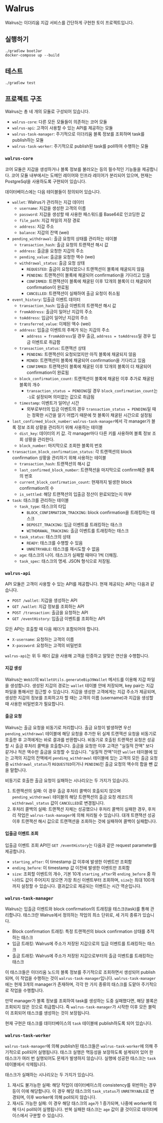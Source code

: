 # Walrus
Walrus는 이더리움 지갑 서비스를 간단하게 구현한 토이 프로젝트입니다.
## 실행하기
```shell
./gradlew bootJar
docker-compose up --build
```
## 테스트
```shell
./gradlew test
```
## 프로젝트 구조
Walrus는 총 네 개의 모듈로 구성되어 있습니다.
- `walrus-core`: 다른 모든 모듈들이 의존하는 코어 모듈
- `walrus-api`: 고객이 사용할 수 있는 API를 제공하는 모듈
- `walrus-task-manager`: 주기적으로 이더리움 블록 정보를 조회하며 task를 publish하는 모듈
- `walrus-task-worker`: 주기적으로 publish된 task를 poll하여 수행하는 모듈

### `walrus-core`
코어 모듈은 지갑을 생성하거나 블록 정보를 불러오는 등의 필수적인 기능들을 제공합니다. 코어 모듈 내부에서는 도메인 레이어와 인프라 레이어가 분리되어 있으며, 현재는 PostgreSql을 사용하도록 구현되어 있습니다.

데이터베이스에는 다음 테이블들이 정의되어 있습니다.
- `wallet`: Walrus가 관리하는 지갑 데이터
  - `username`: 지갑을 생성한 고객의 이름
  - `password`: 지갑을 생성할 때 사용한 패스워드를 Base64로 인코딩한 값
  - `file_path`: 지갑 파일의 저장 경로
  - `address`: 지갑 주소
  - `balance`: 지갑의 잔액 (wei)
- `pending_withdrawal`: 출금 요청의 상태를 관리하는 테이블
  - `transaction_hash`: 출금 요청의 트랜잭션 해시 값
  - `address`: 출금을 요청한 지갑의 주소
  - `pending_value`: 출금을 요청한 액수 (wei)
  - `withdrawal_status`: 출금 요청 상태
    - `REQUESTED`: 출금이 요청되었으나 트랜잭션이 블록에 채굴되지 않음
    - `PENDING`: 트랜잭션이 블록에 채굴되어 confirmation을 기다리고 있음
    - `CONFIRMED`: 트랜잭션이 블록에 채굴된 이후 12개의 블록이 더 채굴되어 confirmation이 완료됨
    - `CANCELLED`: 트랜잭션이 실패하여 출금 요청이 취소됨
- `event_history`: 입출금 이벤트 데이터
  - `transaction_hash`: 입출금 이벤트의 트랜잭션 해시 값
  - `fromAddress`: 출금이 일어난 지갑의 주소
  - `toAddress`: 입금이 일어난 지갑의 주소
  - `transferred_value`: 이체된 액수 (wei)
  - `address`: 입출금 이벤트의 주체가 되는 지갑의 주소
    - `address = fromAddress`일 경우 출금, `address = toAddress`일 경우 입금 이벤트로 취급함
  - `transaction_status`: 트랜잭션 상태
    - `PENDING`: 트랜잭션이 요청되었지만 아직 블록에 채굴되지 않음
    - `MINED`: 트랜잭션이 블록에 채굴되어 confirmation을 기다리고 있음
    - `CONFIRMED`: 트랜잭션이 블록에 채굴된 이후 12개의 블록이 더 채굴되어 confirmation이 완료됨
  - `block_confirmation_count`: 트랜잭션이 블록에 채굴된 이후 추가로 채굴된 블록의 개수
    - `transaction_status = PENDING`일 경우 `block_confirmation_count`는 `-1`로 설정되며 의미없는 값으로 취급됨
  - `timestamp`: 이벤트가 일어난 시간
    - 외부로부터의 입금 이벤트의 경우 `transaction_status = PENDING`일 때는 정확한 시간을 알기 어렵기 때문에 첫 블록이 채굴된 시간으로 설정됨
- `last_confirmed_block_number`: `walrus-task-manager`에서 각 manager가 블록 정보 조회 상황을 관리하기 위해 사용하는 테이블
  - `dist_key`: 데이터의 키 값. 각 manager마다 다른 키를 사용하여 블록 정보 조회 상황을 관리한다.
  - `block_number`: 마지막으로 조회한 블록의 번호
- `transaction_block_confirmation_status`: 각 트랜잭션의 block confirmation 상황을 관리하기 위해 사용하는 테이블
  - `transaction_hash`: 트랜잭션의 해시 값
  - `last_confirmed_block_number`: 트랜잭션을 마지막으로 confirm해준 블록의 번호
  - `current_block_confirmation_count`: 현재까지 빌생한 block confirmation의 수
  - `is_settled`: 해당 트랜잭션의 입출금 정산이 완료되었는지 여부
- `task`: 태스크를 관리하는 테이블
  - `task_type`: 태스크의 타입
    - `BLOCK_CONFIRMATION_TRACKING`: block confirmation을 트래킹하는 태스크
    - `DEPOSIT_TRACKING`: 입금 이벤트를 트래킹하는 태스크
    - `WITHDRAWAL_TRACKING`: 출금 이벤트를 트래킹하는 태스크
  - `task_status`: 태스크의 상태
    - `READY`: 태스크를 수행할 수 있음
    - `UNRETRYABLE`: 태스크를 재시도할 수 없음
  - `age`: 태스크의 나이. 태스크가 실패할 때마다 1씩 더해짐.
  - `task_spec`: 태스크의 명세. JSON 형식으로 저장됨.

### `walrus-api`
API 모듈은 고객이 사용할 수 있는 API를 제공합니다. 현재 제공되는 API는 다음과 같습니다.
- `POST /wallet`: 지갑을 생성하는 API
- `GET /wallet`: 지갑 정보를 조회하는 API
- `POST /transaction`: 출금을 요청하는 API
- `GET /eventHistory`: 입출금 이벤트를 조회하는 API

모든 API는 호출할 때 다음 헤더가 포함되어야 합니다.
- `X-username`: 요청하는 고객의 이름
- `X-password`: 요청하는 고객의 비밀번호

`walrus-api`는 위 두 헤더 값을 사용해 고객을 인증하고 알맞은 연산을 수행합니다.

#### 지갑 생성
Walrus는 `Web3J`의 `WalletUtils.generateBip39Wallet` 메서드를 이용해 지갑 파일을 생성합니다. 생성된 지갑의 경로는 `wallet` 테이블 안에 저장되며, key pair는 지갑 파일을 통해서만 접근할 수 있습니다. 지갑을 생성한 고객에게는 지갑 주소가 제공되며, 생성한 지갑의 정보를 조회하고자 할 때는 고객의 이름 (username)과 지갑을 생성할 때 사용한 비밀번호가 필요합니다.

#### 출금 요청
Walrus는 출금 요청을 비동기로 처리합니다. 출금 요청이 발생하면 우선 `pending_withdrawal` 테이블에 해당 요청을 추가한 뒤 실제 트랜잭션 요청을 비동기로 호출한 후 고객에게는 바로 결과를 반환합니다. 비동기로 호출된 트랜잭션 요청은 성공할 시 출금 후처리 콜백을 호출합니다. 출금을 요청한 이후 고객은 "실질적 잔액" 보다 같거나 적은 액수만 출금을 요청할 수 있습니다. "실질적 잔액"이란 `wallet` 테이블에 있는 고객의 지갑의 잔액에서 `pending_withdrawal` 테이블에 있는 고객의 모든 출금 요청 중 `withdrawal_status`가 `REQUESTED`이거나 `PENDING`인 출금 요청의 액수의 합을 뺀 값을 말합니다.

비동기로 호출한 출금 요청이 실패하는 시나리오는 두 가지가 있습니다.
1. 트랜잭션의 실패: 이 경우 출금 후처리 콜백이 호출되지 않으며 `pending_withdrawal` 테이블의 해당 트랜잭션의 출금 요청 레코드의 `withdrawal_status` 값이 `CANCELLED`로 변경됩니다.
2. 후처리 콜백의 실패: 트랜잭션 자체는 성공했으나 후처리 콜백이 실패한 경우, 후처리 작업은 `walrus-task-manager`에 의해 처리될 수 있습니다. 대개 트랜잭션 성공 이후 트랜잭션 해시 값으로 트랜잭션을 조회하는 것에 실패하여 콜백이 실패합니다.

#### 입출금 이벤트 조회
입출금 이벤트 조회 API인 `GET /eventHistory`는 다음과 같은 request parameter를 제공합니다.
- `starting_after`: 이 timestamp 값 이후에 발생한 이벤트만 조회함
- `ending_before`: 이 timestamp 값 이전에 발생한 이벤트만 조회함
- `size`: 조회할 이벤트의 개수, 기본 10개
`starting_after`와 `ending_before` 중 하나라도 값이 주어지지 않으면 가장 최신 이벤트부터 조회하며, `size`는 최대 100개까지 설정할 수 있습니다. 결과값으로 제공되는 이벤트는 시간 역순입니다.

### `walrus-task-manager`
Walrus는 입출금 이벤트와 block confirmation의 트래킹을 태스크(task)를 통해 관리합니다. 태스크란 Walrus에서 정의하는 작업의 최소 단위로, 세 가지 종류가 있습니다.
- Block confirmation 트래킹: 특정 트랜잭션의 block confirmation 상태를 추적하는 태스크
- 입금 트래킹: Walrus에 주소가 저장된 지갑으로의 입금 이벤트를 트래킹하는 태스크
- 출금 트래킹: Walrus에 주소가 저장된 지갑으로부터의 출금 이벤트를 트래킹하는 태스크

이 태스크들은 이더리움 노드의 블록 정보를 주기적으로 조회하면서 생성되어 publish되며, 이 작업을 수행하는 것이 `walrus-task-manager`입니다. `walrus-task-manager`에는 현재 3개의 manager가 존재하며, 각각 한 가지 종류의 태스크를 도맡아 주기적으로 작업을 수행합니다.

만약 manager가 블록 정보를 조회하여 task를 생성하는 도중 실패했다면, 해당 블록은 조회되지 않은 것으로 취급합니다. 즉 `walrus-task-manager`가 시작한 이후 모든 블럭이 조회되어 태스크를 생성하는 것이 보장됩니다.

현재 구현은 태스크를 데이터베이스의 `task` 테이블에 publish하도록 되어 있습니다.

### `walrus-task-worker`
`walrus-task-manager`에 의해 publish된 태스크들은 `walrus-task-worker`에 의해 주기적으로 poll되어 실행됩니다. 태스크 실행은 멱등성을 보장하도록 설계되어 있어 한 태스크가 여러 번 실행되어도 문제가 발생하지 않습니다. 실행에 성공한 태스크는 `task` 테이블에서 삭제됩니다.

태스크가 실패하는 시나리오는 두 가지가 있습니다.
1. 재시도 불가능한 실패: 해당 작업이 데이터베이스의 consistency를 위반하는 경우 등이 이에 해당합니다. 이 경우 해당 태스크의 `task_status`가 `UNRETRYABLE`로 변경되며, 이후 worker에 의해 poll되지 않습니다.
2. 재시도 가능한 실패: 이 경우 해당 태스크의 `age`가 1 증가되며, 나중에 worker에 의해 다시 poll되어 실행됩니다. 반복 실패한 태스크는 `age` 값이 클 것이므로 데이터베이스에서 구분할 수 있습니다.
